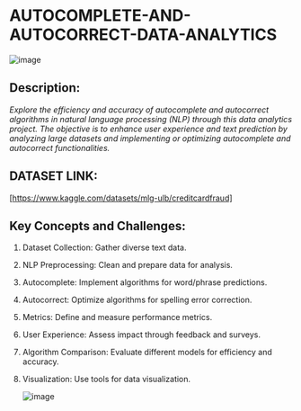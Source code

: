 # AUTOCOMPLETE-AND-AUTOCORRECT-DATA-ANALYTICS

![image](https://github.com/user-attachments/assets/0784340f-e750-4297-8b37-b457627f2128)

## Description:

_Explore the efficiency and accuracy of autocomplete and autocorrect algorithms in natural language processing (NLP) through this data analytics project. The objective is to enhance user experience and text prediction by analyzing large datasets and implementing or optimizing autocomplete and autocorrect functionalities._

## DATASET LINK:
[https://www.kaggle.com/datasets/mlg-ulb/creditcardfraud]

## Key Concepts and Challenges:
1. Dataset Collection: Gather diverse text data.

2. NLP Preprocessing: Clean and prepare data for analysis.

3. Autocomplete: Implement algorithms for word/phrase predictions.

4. Autocorrect: Optimize algorithms for spelling error correction.

5. Metrics: Define and measure performance metrics.

6. User Experience: Assess impact through feedback and surveys.

7. Algorithm Comparison: Evaluate different models for efficiency and accuracy.

8. Visualization: Use tools for data visualization.

   ![image](https://github.com/user-attachments/assets/ac2ab7a3-05d7-4123-8b59-aa9aecc1ea6e)
